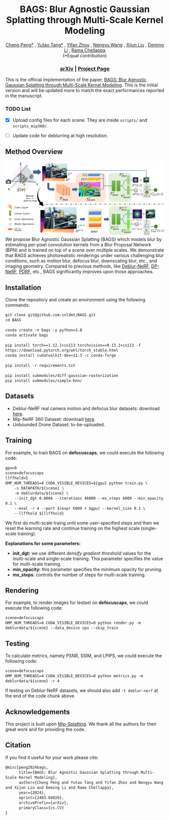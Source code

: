 <p align="center">

  <h1 align="center">BAGS: Blur Agnostic Gaussian Splatting through Multi-Scale Kernel Modeling</h1>
  <p align="center">
    <a href="https://sites.google.com/view/cheng-peng/home">Cheng Peng*</a>
    ,
    <a href="https://github.com/snldmt/">Yutao Tang*</a>
    ,
    <a href="javascript:void(0)">Yifan Zhou</a>
    ,
    <a href="javascript:void(0)">Nengyu Wang</a>
    ,
    <a href="javascript:void(0)">Xijun Liu</a>
    ,
    <a href="javascript:void(0)">Deming Li</a>
    ,
    <a href="https://aiem.jhu.edu/lab-members/">Rama Chellappa</a>
    <br>(*Equal contribution)<br>

  </p>
  <h3 align="center"> <a href="https://arxiv.org/pdf/2403.04926.pdf">arXiv</a> | <a href="https://nwang43jhu.github.io/BAGS/">Project Page</a> </h3>
  <div align="center"></div>
</p>


This is the official implementation of the paper, [BAGS: Blur Agnostic Gaussian Splatting through Multi-Scale Kernel Modeling](https://arxiv.org/pdf/2403.04926.pdf). This is the initial version and will be updated more to match the exact performances reported in the manuscript. 


### TODO List
- [x] Upload config files for each scene. They are inside `scripts/` and `scripts_mip360/`.
- [ ] Update code for deblurring at high resolution.


## Method Overview
![](assets/pipeline.jpg)
We propose Blur Agnostic Gaussian Splatting (BAGS) which models blur by estimating per-pixel convolution kernels from a Blur Proposal Network (BPN) and is trained on top of a scene over multiple scales. We demonstrate that BAGS achieves photorealistic renderings under various challenging blur conditions, such as motion blur, defocus blur, downscaling blur, etc., and imaging geometry. Compared to previous methods, like [Deblur-NeRF](https://arxiv.org/abs/2111.14292), [DP-NeRF](https://openaccess.thecvf.com/content/CVPR2023/papers/Lee_DP-NeRF_Deblurred_Neural_Radiance_Field_With_Physical_Scene_Priors_CVPR_2023_paper.pdf), [PDRF](https://arxiv.org/abs/2208.08049), etc., BAGS significantly improves upon those approaches.


## Installation
Clone the repository and create an environment using the following commands:
```
git clone git@github.com:snldmt/BAGS.git
cd BAGS

conda create -n bags -y python=3.8
conda activate bags

pip install torch==1.12.1+cu113 torchvision==0.13.1+cu113 -f https://download.pytorch.org/whl/torch_stable.html
conda install cudatoolkit-dev=11.3 -c conda-forge

pip install -r requirements.txt

pip install submodules/diff-gaussian-rasterization
pip install submodules/simple-knn/
```

## Datasets
- Deblur-NeRF real camera motion and defocus blur datasets: download [here](https://drive.google.com/drive/folders/1_TkpcJnw504ZOWmgVTD7vWqPdzbk9Wx_).
- Mip-NeRF 360 Dataset: download [here](https://jonbarron.info/mipnerf360/).
- Unbounded Drone Dataset: to-be-uploaded.

## Training
For example, to train BAGS on **defocuscaps**, we could execute the following code:
```
gpu=0
scene=defocuscaps
llffhold=5
OMP_NUM_THREADS=4 CUDA_VISIBLE_DEVICES=${gpu} python train.py \
    -s DATAPATH/${scene} \
    -m deblurdata/${scene} \
    --init_dgt 0.0006 --iterations 46000 --ms_steps 6000 --min_opacity 0.1 \
    --eval -r 4 --port $(expr 6009 + $gpu) --kernel_size 0.1 \
    --llffhold ${llffhold}
```
We first do multi-scale traing until some user-specified steps and then we reset the learning rate and continue training on the highest scale (single-scale training).

**Explanations for some parameters:**
- **init_dgt:** we use different *densify gradient threshold* values for the multi-scale and single-scale training. This parameter specifies the value for multi-scale training.
- **min_opacity:** this parameter specifies the minimum opacity for pruning.
- **ms_steps**: controls the number of steps for multi-scale training.

## Rendering
For example, to render images for testset on **defocuscaps**, we could execute the following code:
```
scene=defocuscaps
OMP_NUM_THREADS=4 CUDA_VISIBLE_DEVICES=0 python render.py -m deblurdata/${scene} --data_device cpu --skip_train
```

## Testing
To calculate metrics, namely PSNR, SSIM, and LPIPS, we could execute the following code:
```
scene=defocuscaps
OMP_NUM_THREADS=4 CUDA_VISIBLE_DEVICES=0 python metrics.py -m deblurdata/${scene} -r 4
```
If testing on Deblur-NeRF datasets, we should also add `-t deblur-nerf` at the end of the code chunk above.


## Acknowledgements
This project is built upon [Mip-Splatting](https://github.com/autonomousvision/mip-splatting). We thank all the authors for their great work and for providing the code.



## Citation
If you find it useful for your work please cite:
```
@misc{peng2024bags,
      title={BAGS: Blur Agnostic Gaussian Splatting through Multi-Scale Kernel Modeling}, 
      author={Cheng Peng and Yutao Tang and Yifan Zhou and Nengyu Wang and Xijun Liu and Deming Li and Rama Chellappa},
      year={2024},
      eprint={2403.04926},
      archivePrefix={arXiv},
      primaryClass={cs.CV}
}
```

